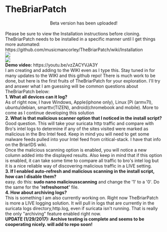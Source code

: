# TheBriarPatch
<center>Beta version has been uploaded!</center> <br>
Please be sure to view the Installation instructions before cloning.  TheBriarPatch needs to be installed in a specific manner until I get things more automated: https://github.com/musicmancorley/TheBriarPatch/wiki/Installation <br>
<img src="https://raw.githubusercontent.com/musicmancorley/TheBriarPatch/master/thebriarpatch.png"><br>
<img src="https://github.com/musicmancorley/TheBriarPatch/blob/master/images/briar2.png?raw=true"><br>
<b>Demo video:</b> https://youtu.be/vzZACYVJA3Y
<br>
I am creating and adding to the WIKI even as I type this.  Stay tuned in for many updates to the WIKI and this github repo!
There is much work to be done, but here is the first fruits of TheBriarPatch for your exploration.  I'll try and answer what I am guessing will be common questions about TheBriarPatch below:<br>
<b>1. What all devices can it log?</b><br>
As of right now, I have Windows, Apple(iphone only), Linux [Pi (armv7l), ubuntu/debian, smarttv(TIZEN), android(chromebook and mobile).  More to come as I continue developing this solution<br>
<b>2. What is that malicious scanner option that I noticed in the install script?</b><br>
Good question.  This will take your suricata http traffic and compare with Bro's intel logs to determine if any of the sites visited were marked as malicious in the Bro Intel feed.  Keep in mind you will need to get some malware feeds pulled into your Intel feed from critical-stack.  I have that info on the BriarIDS wiki.<br>
Once the malicious scanning option is enabled, you will notice a new column added into the displayed results.  Also keep in mind that if this option is enabled, it can take some time to compare all traffic to bro's intel log but it is a nice reliable way of discovering malicious traffic in a LIVE setting.<br>
<b>3. If I enabled auto-refresh and malicious scanning in the install script, how can I disable them?</b><br>
easy.  do this: <b>sudo nano maliciousscanning</b> and change the '1' to a '0'.  Do the same for the <b>'refreshornot'</b> file.<br>
<b>4. How about archiving logs?</b><br>
This is something I am also currently working on.  Right now TheBriarPatch is more a LIVE logging solution.  It will pull in logs that are currently in the suricata logs directory,http.log, even if suricata isn't running.  That is really the only "archiving" feature enabled right now.<br>
<b>UPDATE (1/29/2017): Archive testing is complete and seems to be cooperating nicely.  will add to repo soon!</b>

